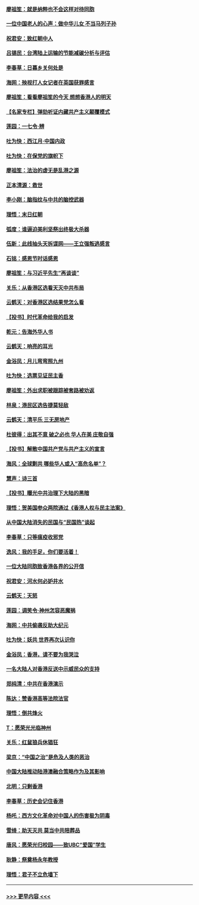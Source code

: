 #### [廖祖笙：就是纳粹也不会这样对待同胞](../pages/nsc993/n11697658.md?t=12041033) 
#### [一位中国老人的心声：做中华儿女 不当马列子孙](../pages/nsc993/n11697525.md?t=12041033) 
#### [祝君安：致红朝中人](../pages/nsc993/n11697518.md?t=12041033) 
#### [吕锡民：台湾陆上运输的节能减碳分析与评估](../pages/nsc993/n11694983.md?t=12041033) 
#### [李春草：日暮乡关何处是](../pages/nsc993/n11694805.md?t=12041033) 
#### [海网：殃视打人女记者在英国获罪感言](../pages/nsc993/n11693832.md?t=12041033) 
#### [廖祖笙：看看廖祖笙的今天 想想香港人的明天](../pages/nsc993/n11693707.md?t=12041033) 
#### [【名家专栏】弹劾听证内藏共产主义颠覆模式](../pages/nsc993/n11693563.md?t=12041033) 
#### [莲园：一七令‧辨](../pages/nsc993/n11692558.md?t=12041033) 
#### [吐为快：西江月·中国内政](../pages/nsc993/n11692071.md?t=12041033) 
#### [吐为快：在保党的旗帜下](../pages/nsc993/n11691188.md?t=12041033) 
#### [廖祖笙：法治的虚无是乱港之源](../pages/nsc993/n11690605.md?t=12041033) 
#### [正本清源：救世](../pages/nsc993/n11689134.md?t=12041033) 
#### [李小刚：脑指纹与中共的脑控武器](../pages/nsc993/n11688900.md?t=12041033) 
#### [理悟：末日红朝](../pages/nsc993/n11688829.md?t=12041033) 
#### [弧度：谁逼迫美利坚祭出终极大杀器](../pages/nsc993/n11688735.md?t=12041033) 
#### [伍新：此线抽头天拆谍网——王立强叛逃感言](../pages/nsc993/n11687981.md?t=12041033) 
#### [石铭：感恩节时话感恩](../pages/nsc993/n11687568.md?t=12041033) 
#### [廖祖笙：与习近平先生“再谈谈”](../pages/nsc993/n11687005.md?t=12041033) 
#### [关乐：从香港区选看天灭中共布局](../pages/nsc993/n11686647.md?t=12041033) 
#### [云鹤天：对香港区选结果党怎么看](../pages/nsc993/n11686216.md?t=12041033) 
#### [【投书】时代革命给我的启发](../pages/nsc993/n11684287.md?t=12041033) 
#### [乾元：告海外华人书](../pages/nsc993/n11684044.md?t=12041033) 
#### [云鹤天：响亮的耳光](../pages/nsc993/n11684254.md?t=12041033) 
#### [金浴凤：月儿弯弯照九州](../pages/nsc993/n11684231.md?t=12041033) 
#### [吐为快：选票见证民主香](../pages/nsc993/n11684206.md?t=12041033) 
#### [廖祖笙：外出求职被跟踪被套路被劝返](../pages/nsc993/n11683874.md?t=12041033) 
#### [林泉：港民区选告捷莫轻敌](../pages/nsc993/n11683930.md?t=12041033) 
#### [云鹤天：清平乐 三无房地产](../pages/nsc993/n11681521.md?t=12041033) 
#### [杜彼得：出其不意 破之必也 华人在美 庄敬自强](../pages/nsc993/n11679554.md?t=12041033) 
#### [【投书】解散中国共产党与共产主义的宣言](../pages/nsc993/n11679177.md?t=12041033) 
#### [海风：全球剿共 哪些华人或入“高危名单”？](../pages/nsc993/n11678617.md?t=12041033) 
#### [慧声：诗三首](../pages/nsc993/n11678848.md?t=12041033) 
#### [【投书】曝光中共治理下大陆的黑暗](../pages/nsc993/n11678674.md?t=12041033) 
#### [理悟：贺美国参众两院通过《香港人权与民主法案》](../pages/nsc993/n11678104.md?t=12041033) 
#### [从中国大陆消失的民国与“民国热”谈起](../pages/nsc993/n11678075.md?t=12041033) 
#### [李春草：只等瘟疫收邪党](../pages/nsc993/n11677308.md?t=12041033) 
#### [逸风：我的手足，你们要活着！](../pages/nsc993/n11676352.md?t=12041033) 
#### [一位大陆同胞致香港各界的公开信](../pages/nsc993/n11675761.md?t=12041033) 
#### [祝君安：河水何必妒井水](../pages/nsc993/n11675746.md?t=12041033) 
#### [云鹤天：天怒](../pages/nsc993/n11675718.md?t=12041033) 
#### [莲园：调笑令‧神州怎容恶魔祸](../pages/nsc993/n11675648.md?t=12041033) 
#### [海网：中共偷袭反助大纪元](../pages/nsc993/n11673515.md?t=12041033) 
#### [吐为快：妖共 世界再次认识你](../pages/nsc993/n11673506.md?t=12041033) 
#### [金浴凤：香港，请不要为我哭泣](../pages/nsc993/n11673248.md?t=12041033) 
#### [一名大陆人对香港反送中示威民众的支持](../pages/nsc993/n11672615.md?t=12041033) 
#### [郑纯清：中共在香港演示](../pages/nsc993/n11670539.md?t=12041033) 
#### [陈达：赞香港高等法院法官](../pages/nsc993/n11669542.md?t=12041033) 
#### [理悟：倒共烽火](../pages/nsc993/n11668844.md?t=12041033) 
#### [T：愿荣光光临神州](../pages/nsc993/n11668421.md?t=12041033) 
#### [关乐：红鼠狼兵休猖狂](../pages/nsc993/n11668378.md?t=12041033) 
#### [梁京：“中国之治”是危及人类的恶治](../pages/nsc993/n11668328.md?t=12041033) 
#### [中国大陆推动陆港澳融合策略作为及其影响](../pages/nsc993/n11668157.md?t=12041033) 
#### [北明：只剩香港](../pages/nsc993/n11668002.md?t=12041033) 
#### [李春草：历史会记住香港](../pages/nsc993/n11667927.md?t=12041033) 
#### [杨吒：西方文化革命对中国人的伤害极为阴毒](../pages/nsc993/n11664521.md?t=12041033) 
#### [雪绮：助天灭共 莫当中共陪葬品](../pages/nsc993/n11662650.md?t=12041033) 
#### [唐风：愿荣光归校园——致UBC“爱国”学生](../pages/nsc993/n11662194.md?t=12041033) 
#### [耿静：祭奠杨永年教授](../pages/nsc993/n11662514.md?t=12041033) 
#### [理悟：君子不立危墙下](../pages/nsc993/n11662172.md?t=12041033) 

----
#### [ >>> 更早内容 <<< ](../indexes/nsc993-earlier.md)
